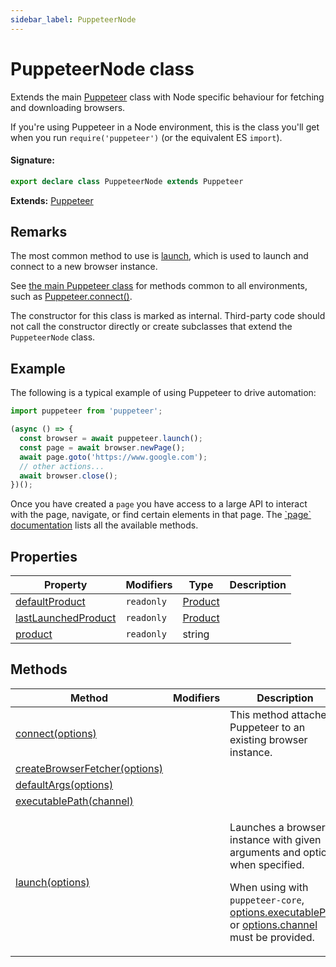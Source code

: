 ```yaml
---
sidebar_label: PuppeteerNode
---
```


# PuppeteerNode class

Extends the main [Puppeteer](./puppeteer.puppeteer.md) class with Node specific behaviour for fetching and downloading browsers.

If you're using Puppeteer in a Node environment, this is the class you'll get when you run `require('puppeteer')` (or the equivalent ES `import`).

#### Signature:

```typescript
export declare class PuppeteerNode extends Puppeteer
```

**Extends:** [Puppeteer](./puppeteer.puppeteer.md)

## Remarks

The most common method to use is [launch](./puppeteer.puppeteernode.launch.md), which is used to launch and connect to a new browser instance.

See [the main Puppeteer class](./puppeteer.puppeteer.md) for methods common to all environments, such as [Puppeteer.connect()](./puppeteer.puppeteer.connect.md).

The constructor for this class is marked as internal. Third-party code should not call the constructor directly or create subclasses that extend the `PuppeteerNode` class.

## Example

The following is a typical example of using Puppeteer to drive automation:

```ts
import puppeteer from 'puppeteer';

(async () => {
  const browser = await puppeteer.launch();
  const page = await browser.newPage();
  await page.goto('https://www.google.com');
  // other actions...
  await browser.close();
})();
```

Once you have created a `page` you have access to a large API to interact with the page, navigate, or find certain elements in that page. The [\`page\` documentation](./puppeteer.page.md) lists all the available methods.

## Properties

| Property                                                                | Modifiers             | Type                              | Description |
| ----------------------------------------------------------------------- | --------------------- | --------------------------------- | ----------- |
| [defaultProduct](./puppeteer.puppeteernode.defaultproduct.md)           | <code>readonly</code> | [Product](./puppeteer.product.md) |             |
| [lastLaunchedProduct](./puppeteer.puppeteernode.lastlaunchedproduct.md) | <code>readonly</code> | [Product](./puppeteer.product.md) |             |
| [product](./puppeteer.puppeteernode.product.md)                         | <code>readonly</code> | string                            |             |

## Methods

| Method                                                                             | Modifiers | Description                                                                                                                                                                                                                                                                               |
| ---------------------------------------------------------------------------------- | --------- | ----------------------------------------------------------------------------------------------------------------------------------------------------------------------------------------------------------------------------------------------------------------------------------------- |
| [connect(options)](./puppeteer.puppeteernode.connect.md)                           |           | This method attaches Puppeteer to an existing browser instance.                                                                                                                                                                                                                           |
| [createBrowserFetcher(options)](./puppeteer.puppeteernode.createbrowserfetcher.md) |           |                                                                                                                                                                                                                                                                                           |
| [defaultArgs(options)](./puppeteer.puppeteernode.defaultargs.md)                   |           |                                                                                                                                                                                                                                                                                           |
| [executablePath(channel)](./puppeteer.puppeteernode.executablepath.md)             |           |                                                                                                                                                                                                                                                                                           |
| [launch(options)](./puppeteer.puppeteernode.launch.md)                             |           | <p>Launches a browser instance with given arguments and options when specified.</p><p>When using with <code>puppeteer-core</code>, [options.executablePath](./puppeteer.launchoptions.executablepath.md) or [options.channel](./puppeteer.launchoptions.channel.md) must be provided.</p> |
